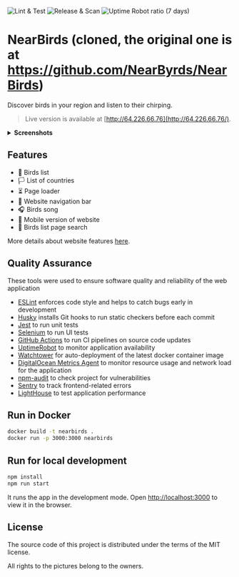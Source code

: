 ![Lint & Test](https://github.com/NearByrds/NearBirds/actions/workflows/lint-and-test.yaml/badge.svg) ![Release & Scan](https://github.com/NearByrds/NearBirds/actions/workflows/release-and-scan.yaml/badge.svg) ![Uptime Robot ratio (7 days)](https://img.shields.io/uptimerobot/ratio/7/m794023093-51785fc60023721fd4c2f7d3)

# NearBirds (cloned, the original one is at https://github.com/NearByrds/NearBirds)

Discover birds in your region and listen to their chirping.

> Live version is available at [http://64.226.66.76](http://64.226.66.76/).

<details>
  <summary><strong>Screenshots</strong></summary>
  <table>
    <tbody>
      <tr>
        <td><img alt="Website desktop version" src="./.github/assets/website-desktop.jpeg" /></td>
        <td><img alt="Website tablet version" src="./.github/assets/website-tablet.jpeg" /></td>
        <td><img alt="Website mobile version" src="./.github/assets/website-mobile.jpeg" /></td>
      </tr>
    </tbody>
  </table>
</details>

## Features

- 🐥 Birds list
- 🏳️ List of countries
- ⏳ Page loader
- 🔀 Website navigation bar
- 🎧 Birds song
- 📱 Mobile version of website
- 🔎 Birds list page search

 More details about website features [here](https://docs.google.com/document/d/1Z5fMy3GKXVEUm8NAlcUJOqv7prlsKXJHYE4XdYm2gzk/edit?usp=sharing).

## Quality Assurance

These tools were used to ensure software quality and reliability of the web application

- [ESLint](https://eslint.org/) enforces code style and helps to catch bugs early in development
- [Husky](https://typicode.github.io/husky/#/) installs Git hooks to run static checkers before each commit
- [Jest](https://jestjs.io/) to run unit tests
- [Selenium](https://www.selenium.dev/) to run UI tests
- [GitHub Actions](https://github.com/features/actions) to run CI pipelines on source code updates
- [UptimeRobot](https://uptimerobot.com/) to monitor application availability
- [Watchtower](https://containrrr.dev/watchtower/) for auto-deployment of the latest docker container image
- [DigitalOcean Metrics Agent](https://docs.digitalocean.com/products/monitoring/quickstart/) to monitor resource usage and network load for the application
- [npm-audit](https://docs.npmjs.com/cli/v9/commands/npm-audit) to check project for vulnerabilities
- [Sentry](https://sentry.io/) to track frontend-related errors
- [LightHouse](https://github.com/GoogleChrome/lighthouse-ci) to test application performance

## Run in Docker

```bash
docker build -t nearbirds .
docker run -p 3000:3000 nearbirds
```

## Run for local development

```bash
npm install
npm run start
```

It runs the app in the development mode. Open [http://localhost:3000](http://localhost:3000) to view it in the browser.

## License

The source code of this project is distributed under the terms of the MIT license.

All rights to the pictures belong to the owners.
